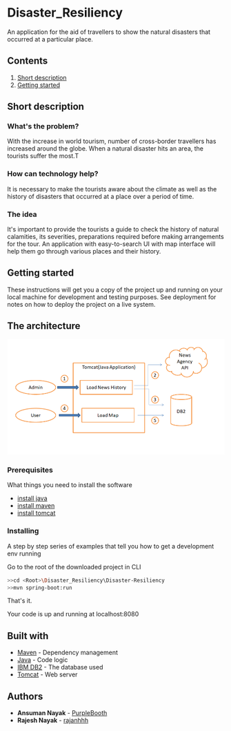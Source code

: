 # Disaster_Resiliency
An application for the aid of travellers to show the natural disasters that occurred at a particular place.

## Contents

1. [Short description](#short-description)
1. [Getting started](#getting-started)


## Short description

### What's the problem?

With the increase in world tourism, number of cross-border travellers has increased around the globe. When a natural disaster hits an area, the tourists suffer the most.T

### How can technology help?

It is necessary to make the tourists aware about the climate as well as the history of disasters that occurred at a place over a period of time.

### The idea

It's important to provide the tourists a guide to check the history of natural calamities, its severities, preparations required before making arrangements for the tour. An application with easy-to-search UI with map interface will help them go through various places and their history.

## Getting started

These instructions will get you a copy of the project up and running on your local machine for development and testing purposes. See deployment for notes on how to deploy the project on a live system.

## The architecture

![You can go through the architecture here.](Disaster-resiliency-Arch.png)

### Prerequisites

What things you need to install the software

* [install java](https://www.oracle.com/in/java/technologies/javase/javase-jdk8-downloads.html)
* [install maven](https://maven.apache.org/install.html)
* [install tomcat](https://tomcat.apache.org/tomcat-7.0-doc/setup.html)

### Installing

A step by step series of examples that tell you how to get a development env running

Go to the root of the downloaded project in CLI

```bash
>>cd <Root>\Disaster_Resiliency\Disaster-Resiliency
>>mvn spring-boot:run
```

That's it.

Your code is up and running at localhost:8080

## Built with

* [Maven](https://maven.apache.org/) - Dependency management
* [Java](https://www.java.com/en/) - Code logic
* [IBM DB2](https://cloud.ibm.com/catalog?search=db2) - The database used
* [Tomcat](https://tomcat.apache.org/) - Web server

## Authors

* **Ansuman Nayak** - [PurpleBooth](https://github.com/PurpleBooth)
* **Rajesh Nayak** - [rajanhhh](https://github.com/rajanhhh)
